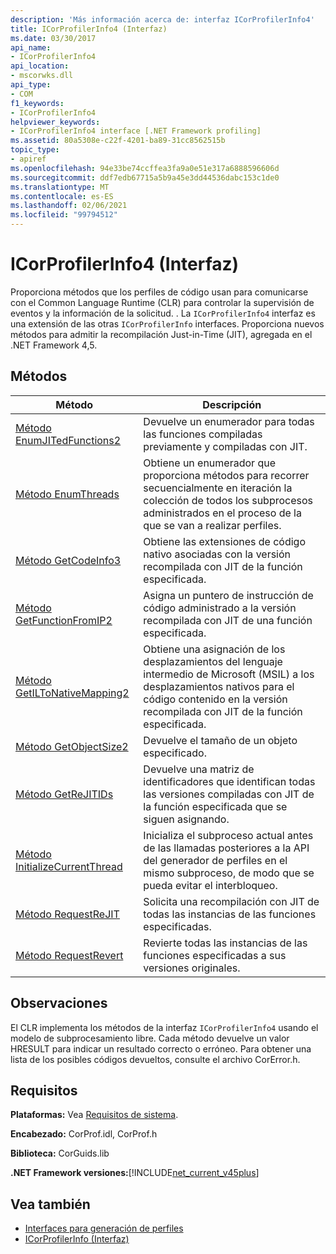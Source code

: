 ```yaml
---
description: 'Más información acerca de: interfaz ICorProfilerInfo4'
title: ICorProfilerInfo4 (Interfaz)
ms.date: 03/30/2017
api_name:
- ICorProfilerInfo4
api_location:
- mscorwks.dll
api_type:
- COM
f1_keywords:
- ICorProfilerInfo4
helpviewer_keywords:
- ICorProfilerInfo4 interface [.NET Framework profiling]
ms.assetid: 80a5308e-c22f-4201-ba89-31cc8562515b
topic_type:
- apiref
ms.openlocfilehash: 94e33be74ccffea3fa9a0e51e317a6888596606d
ms.sourcegitcommit: ddf7edb67715a5b9a45e3dd44536dabc153c1de0
ms.translationtype: MT
ms.contentlocale: es-ES
ms.lasthandoff: 02/06/2021
ms.locfileid: "99794512"
---
```

# <a name="icorprofilerinfo4-interface"></a>ICorProfilerInfo4 (Interfaz)

Proporciona métodos que los perfiles de código usan para comunicarse con el Common Language Runtime (CLR) para controlar la supervisión de eventos y la información de la solicitud. . La `ICorProfilerInfo4` interfaz es una extensión de las otras `ICorProfilerInfo` interfaces. Proporciona nuevos métodos para admitir la recompilación Just-in-Time (JIT), agregada en el .NET Framework 4,5.  
  
## <a name="methods"></a>Métodos  
  
|Método|Descripción|  
|------------|-----------------|  
|[Método EnumJITedFunctions2](icorprofilerinfo4-enumjitedfunctions2-method.md)|Devuelve un enumerador para todas las funciones compiladas previamente y compiladas con JIT.|  
|[Método EnumThreads](icorprofilerinfo4-enumthreads-method.md)|Obtiene un enumerador que proporciona métodos para recorrer secuencialmente en iteración la colección de todos los subprocesos administrados en el proceso de la que se van a realizar perfiles.|  
|[Método GetCodeInfo3](icorprofilerinfo4-getcodeinfo3-method.md)|Obtiene las extensiones de código nativo asociadas con la versión recompilada con JIT de la función especificada.|  
|[Método GetFunctionFromIP2](icorprofilerinfo4-getfunctionfromip2-method.md)|Asigna un puntero de instrucción de código administrado a la versión recompilada con JIT de una función especificada.|  
|[Método GetILToNativeMapping2](icorprofilerinfo4-getiltonativemapping2-method.md)|Obtiene una asignación de los desplazamientos del lenguaje intermedio de Microsoft (MSIL) a los desplazamientos nativos para el código contenido en la versión recompilada con JIT de la función especificada.|  
|[Método GetObjectSize2](icorprofilerinfo4-getobjectsize2-method.md)|Devuelve el tamaño de un objeto especificado.|  
|[Método GetReJITIDs](icorprofilerinfo4-getrejitids-method.md)|Devuelve una matriz de identificadores que identifican todas las versiones compiladas con JIT de la función especificada que se siguen asignando.|  
|[Método InitializeCurrentThread](icorprofilerinfo4-initializecurrentthread-method.md)|Inicializa el subproceso actual antes de las llamadas posteriores a la API del generador de perfiles en el mismo subproceso, de modo que se pueda evitar el interbloqueo.|  
|[Método RequestReJIT](icorprofilerinfo4-requestrejit-method.md)|Solicita una recompilación con JIT de todas las instancias de las funciones especificadas.|  
|[Método RequestRevert](icorprofilerinfo4-requestrevert-method.md)|Revierte todas las instancias de las funciones especificadas a sus versiones originales.|  
  
## <a name="remarks"></a>Observaciones  

 El CLR implementa los métodos de la interfaz `ICorProfilerInfo4` usando el modelo de subprocesamiento libre. Cada método devuelve un valor HRESULT para indicar un resultado correcto o erróneo. Para obtener una lista de los posibles códigos devueltos, consulte el archivo CorError.h.  
  
## <a name="requirements"></a>Requisitos  

 **Plataformas:** Vea [Requisitos de sistema](../../get-started/system-requirements.md).  
  
 **Encabezado:** CorProf.idl, CorProf.h  
  
 **Biblioteca:** CorGuids.lib  
  
 **.NET Framework versiones:**[!INCLUDE[net_current_v45plus](../../../../includes/net-current-v45plus-md.md)]  
  
## <a name="see-also"></a>Vea también

- [Interfaces para generación de perfiles](profiling-interfaces.md)
- [ICorProfilerInfo (Interfaz)](icorprofilerinfo-interface.md)

